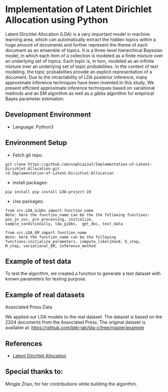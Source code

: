 # Implementation of Latent Dirichlet Allocation using Python
Latent Dirichlet Allocation (LDA) is a very important model in machine learning area, which can
automatically extract the hidden topics within a huge amount of documents and further represent
the theme of each document as an ensemble of topics. It is a three-level hierarchical Bayesian
model, in which each item of a collection is modeled as a finite mixture over an underlying set
of topics. Each topic is, in turn, modeled as an infinite mixture over an underlying set of topic probabilities. In the context of text modeling, the topic probabilities provide an explicit representation of a document. Due to the intractability of LDA posterior inference, many approximate inference techniques have been invented.In this study, We present efficient approximate inference techniques based on variational methods and an EM algorithm as well as a gibbs algorithm for empirical Bayes parameter estimation.

## Development Environment
* Language: Python3
## Environment Setup
* Fetch git repo:
```shell
git clone https://github.com/sophiazzw7/Implementation-of-Latent-Dirichlet-Allocation.git
cd Implementation-of-Latent-Dirichlet-Allocation
```
* Install packages:
```shell
pip install pip install LDA-project-19
```
* Use packages:
```shell
from src.LDA_Gibbs import function_name
Note: here the function_name can be the the following functions: pos_in_voc, pre_processing, initialize, 
sample_conditionally, lda_gibbs,  get_doc, test_data

from src.LDA_EM import function_name
Note: here the function_name can be the following functions:initialize_parameters, compute_likelihood, E_step, 
M_step, variational_EM, inference_method
```


## Example of test data
To test the algorithm, we created a function to generate a test dataset with known parameters for testing purpose.

## Example of real datasets
 Associated Press Data

We applied our LDA models to the real dataset. The dataset is based on the 2204 documents from the Associated Press. The original dataset is available at: https://github.com/blei-lab/lda-c/tree/master/example


## References
* [Latent Dirichlet Allocation](http://www.cs.columbia.edu/~blei/papers/BleiNgJordan2003.pdf)

## Special thanks to:
Mingjie Zhao, for her contributions while building the algorithm.


